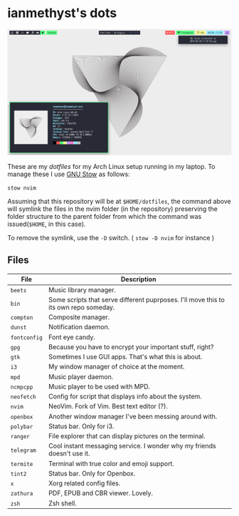 # ianmethyst's dots
![Desktop screneshot](https://raw.githubusercontent.com/ianmethyst/dotfiles/master/screenshot.png)

These are my _dotfiles_ for my Arch Linux setup running in my laptop. To manage these I use [GNU Stow](https://www.gnu.org/software/stow/) as follows:

```
stow nvim
```

Assuming that this repository will be at `$HOME/dotfiles`, the command above will symlink the files in the nvim folder (in the repository) preserving the folder structure to the parent folder from which the command was issued(`$HOME`, in this case).

To remove the symlink, use the `-D` switch. ( `stow -D nvim` for instance )

## Files

File | Description
------------ | -------------
`beets` | Music library manager.
`bin` | Some scripts that serve different puprposes. I'll move this to its own repo someday.
`compton` | Composite manager. 
`dunst`  | Notification daemon.
`fontconfig` | Font eye candy.
`gpg` | Because you have to encrypt your important stuff, right? 
`gtk` | Sometimes I use GUI apps. That's what this is about.
`i3` | My window manager of choice at the moment. 
`mpd` | Music player daemon.
`ncmpcpp` | Music player to be used with MPD.
`neofetch` | Config for script that displays info about the system.
`nvim` | NeoVim. Fork of Vim. Best text editor (?).
`openbox` | Another window manager I've been messing around with.
`polybar` | Status bar. Only for i3.
`ranger` | File explorer that can display pictures on the terminal.
`telegram` | Cool instant messaging service. I wonder why my friends doesn't use it.
`termite` | Terminal with true color and emoji support.
`tint2` | Status bar. Only for Openbox.
`x` | Xorg related config files.
`zathura` | PDF, EPUB and CBR viewer. Lovely.
`zsh` | Zsh shell.

